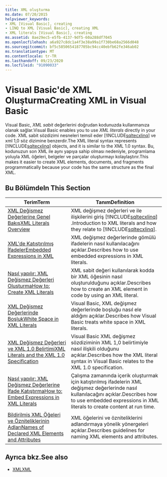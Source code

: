```yaml
---
title: XML oluşturma
ms.date: 07/20/2015
helpviewer_keywords:
- XML [Visual Basic], creating
- LINQ to XML [Visual Basic], creating XML
- XML literals [Visual Basic], creating
ms.assetid: 8ae29ec5-e5fb-4137-9df5-60a288df7045
ms.openlocfilehash: a6a927c8dc1a4f3e38a99a1f730be68a2566d048
ms.sourcegitcommit: bf5c5850654187705bc94cc40ebfb62fe346ab02
ms.translationtype: MT
ms.contentlocale: tr-TR
ms.lasthandoff: 09/23/2020
ms.locfileid: "91090033"
---
```

# <a name="creating-xml-in-visual-basic"></a><span data-ttu-id="4f983-102">Visual Basic'de XML Oluşturma</span><span class="sxs-lookup"><span data-stu-id="4f983-102">Creating XML in Visual Basic</span></span>

<span data-ttu-id="4f983-103">Visual Basic, *XML sabit* değerlerini doğrudan kodunuzda kullanmanıza olanak sağlar.</span><span class="sxs-lookup"><span data-stu-id="4f983-103">Visual Basic enables you to use *XML literals* directly in your code.</span></span> <span data-ttu-id="4f983-104">XML sabit sözdizimi nesneleri temsil eder [!INCLUDE[sqltecxlinq](~/includes/sqltecxlinq-md.md)] ve xml 1,0 söz dizimine benzerdir.</span><span class="sxs-lookup"><span data-stu-id="4f983-104">The XML literal syntax represents [!INCLUDE[sqltecxlinq](~/includes/sqltecxlinq-md.md)] objects, and it is similar to the XML 1.0 syntax.</span></span> <span data-ttu-id="4f983-105">Bu, kodunuzun son XML ile aynı yapıya sahip olması nedeniyle, programlama yoluyla XML öğeleri, belgeler ve parçalar oluşturmayı kolaylaştırır.</span><span class="sxs-lookup"><span data-stu-id="4f983-105">This makes it easier to create XML elements, documents, and fragments programmatically because your code has the same structure as the final XML.</span></span>  
  
## <a name="in-this-section"></a><span data-ttu-id="4f983-106">Bu Bölümde</span><span class="sxs-lookup"><span data-stu-id="4f983-106">In This Section</span></span>  
  
|<span data-ttu-id="4f983-107">Terim</span><span class="sxs-lookup"><span data-stu-id="4f983-107">Term</span></span>|<span data-ttu-id="4f983-108">Tanım</span><span class="sxs-lookup"><span data-stu-id="4f983-108">Definition</span></span>|  
|---|---|  
|[<span data-ttu-id="4f983-109">XML Değişmez Değerlerine Genel Bakış</span><span class="sxs-lookup"><span data-stu-id="4f983-109">XML Literals Overview</span></span>](xml-literals-overview.md)|<span data-ttu-id="4f983-110">XML değişmez değerleri ve ile ilişkilerini giriş [!INCLUDE[sqltecxlinq](~/includes/sqltecxlinq-md.md)] .</span><span class="sxs-lookup"><span data-stu-id="4f983-110">Introduction to XML literals and how they relate to [!INCLUDE[sqltecxlinq](~/includes/sqltecxlinq-md.md)].</span></span>|  
|[<span data-ttu-id="4f983-111">XML'de Katıştırılmış İfadeler</span><span class="sxs-lookup"><span data-stu-id="4f983-111">Embedded Expressions in XML</span></span>](embedded-expressions-in-xml.md)|<span data-ttu-id="4f983-112">XML değişmez değerlerinde gömülü ifadelerin nasıl kullanılacağını açıklar.</span><span class="sxs-lookup"><span data-stu-id="4f983-112">Describes how to use embedded expressions in XML literals.</span></span>|  
|[<span data-ttu-id="4f983-113">Nasıl yapılır: XML Değişmez Değerleri Oluşturma</span><span class="sxs-lookup"><span data-stu-id="4f983-113">How to: Create XML Literals</span></span>](how-to-create-xml-literals.md)|<span data-ttu-id="4f983-114">XML sabit değeri kullanılarak kodda bir XML öğesinin nasıl oluşturulduğunu açıklar.</span><span class="sxs-lookup"><span data-stu-id="4f983-114">Describes how to create an XML element in code by using an XML literal.</span></span>|  
|[<span data-ttu-id="4f983-115">XML Değişmez Değerlerinde Boşluk</span><span class="sxs-lookup"><span data-stu-id="4f983-115">White Space in XML Literals</span></span>](white-space-in-xml-literals.md)|<span data-ttu-id="4f983-116">Visual Basic, XML değişmez değerlerinde boşluğu nasıl ele aldığını açıklar.</span><span class="sxs-lookup"><span data-stu-id="4f983-116">Describes how Visual Basic treats white space in XML literals.</span></span>|  
|[<span data-ttu-id="4f983-117">XML Değişmez Değerleri ve XML 1.0 Belirtimi</span><span class="sxs-lookup"><span data-stu-id="4f983-117">XML Literals and the XML 1.0 Specification</span></span>](xml-literals-and-the-xml-1-0-specification.md)|<span data-ttu-id="4f983-118">Visual Basic XML değişmez sözdiziminin XML 1,0 belirtimiyle nasıl ilişkili olduğunu açıklar.</span><span class="sxs-lookup"><span data-stu-id="4f983-118">Describes how the XML literal syntax in Visual Basic relates to the XML 1.0 specification.</span></span>|  
|[<span data-ttu-id="4f983-119">Nasıl yapılır: XML Değişmez Değerlerine İfade Katıştırma</span><span class="sxs-lookup"><span data-stu-id="4f983-119">How to: Embed Expressions in XML Literals</span></span>](how-to-embed-expressions-in-xml-literals.md)|<span data-ttu-id="4f983-120">Çalışma zamanında içerik oluşturmak için katıştırılmış ifadelerin XML değişmez değerlerinde nasıl kullanılacağını açıklar.</span><span class="sxs-lookup"><span data-stu-id="4f983-120">Describes how to use embedded expressions in XML literals to create content at run time.</span></span>|  
|[<span data-ttu-id="4f983-121">Bildirilmiş XML Öğeleri ve Özniteliklerinin Adları</span><span class="sxs-lookup"><span data-stu-id="4f983-121">Names of Declared XML Elements and Attributes</span></span>](names-of-declared-xml-elements-and-attributes.md)|<span data-ttu-id="4f983-122">XML öğelerini ve özniteliklerini adlandırmaya yönelik yönergeleri açıklar.</span><span class="sxs-lookup"><span data-stu-id="4f983-122">Describes guidelines for naming XML elements and attributes.</span></span>|  
  
## <a name="see-also"></a><span data-ttu-id="4f983-123">Ayrıca bkz.</span><span class="sxs-lookup"><span data-stu-id="4f983-123">See also</span></span>

- [<span data-ttu-id="4f983-124">XML</span><span class="sxs-lookup"><span data-stu-id="4f983-124">XML</span></span>](index.md)
